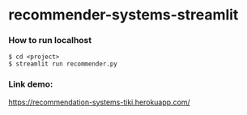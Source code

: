 # recommender-systems-streamlit

### How to run localhost
``` 
$ cd <project>
$ streamlit run recommender.py
```
### Link demo: 
https://recommendation-systems-tiki.herokuapp.com/